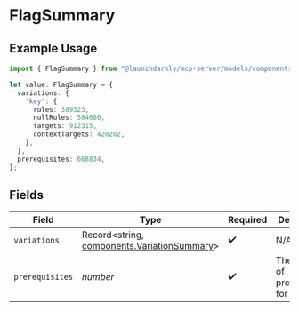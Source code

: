 # FlagSummary

## Example Usage

```typescript
import { FlagSummary } from "@launchdarkly/mcp-server/models/components";

let value: FlagSummary = {
  variations: {
    "key": {
      rules: 389323,
      nullRules: 584680,
      targets: 912315,
      contextTargets: 420202,
    },
  },
  prerequisites: 668834,
};
```

## Fields

| Field                                                                                      | Type                                                                                       | Required                                                                                   | Description                                                                                |
| ------------------------------------------------------------------------------------------ | ------------------------------------------------------------------------------------------ | ------------------------------------------------------------------------------------------ | ------------------------------------------------------------------------------------------ |
| `variations`                                                                               | Record<string, [components.VariationSummary](../../models/components/variationsummary.md)> | :heavy_check_mark:                                                                         | N/A                                                                                        |
| `prerequisites`                                                                            | *number*                                                                                   | :heavy_check_mark:                                                                         | The number of prerequisites for this flag                                                  |